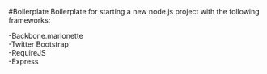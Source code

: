 #Boilerplate
Boilerplate for starting a new node.js project with the following frameworks:

-Backbone.marionette
<br>
-Twitter Bootstrap
<br>
-RequireJS
<br>
-Express
